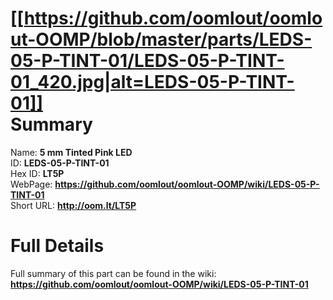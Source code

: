 
[[https://github.com/oomlout/oomlout-OOMP/blob/master/parts/LEDS-05-P-TINT-01/LEDS-05-P-TINT-01_420.jpg|alt=LEDS-05-P-TINT-01]]     
Summary
=================
  
Name: __5 mm Tinted Pink LED__    
ID: __LEDS-05-P-TINT-01__   
Hex ID: __LT5P__   
WebPage: __https://github.com/oomlout/oomlout-OOMP/wiki/LEDS-05-P-TINT-01__   
Short URL: __http://oom.lt/LT5P__   

Full Details
==========================
Full summary of this part can be found in the wiki:   
__https://github.com/oomlout/oomlout-OOMP/wiki/LEDS-05-P-TINT-01__    

